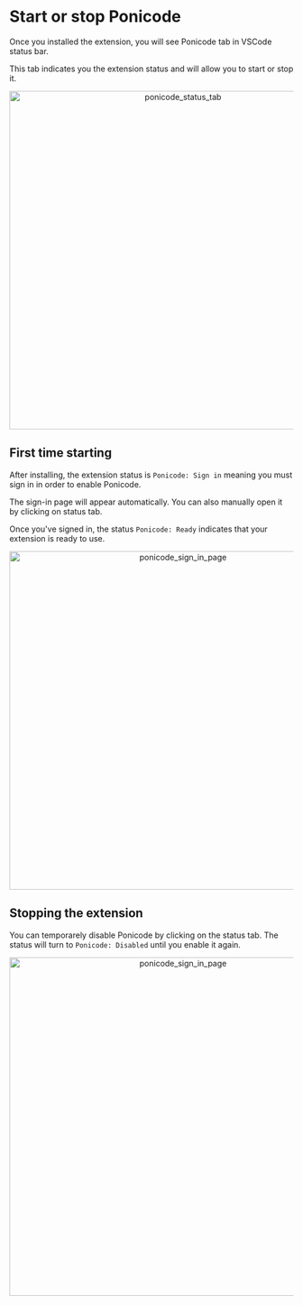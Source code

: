 # Start or stop Ponicode

Once you installed the extension, you will see Ponicode tab in VSCode status bar.

This tab indicates you the extension status and will allow you to start or stop it.

<p align="center">
    <img src="ut_extension/get_started/first_steps/images/vscode_status_bar.png" alt="ponicode_status_tab" width="600"/>
</p>

## First time starting

After installing, the extension status is `Ponicode: Sign in` meaning you must sign in in order to enable Ponicode. 

The sign-in page will appear automatically. You can also manually open it by clicking on status tab.

Once you've signed in, the status `Ponicode: Ready` indicates that your extension is ready to use.

<p align="center">
    <img src="ut_extension/get_started/first_steps/images/sign_in_page.png" alt="ponicode_sign_in_page" width="600"/>
</p>

## Stopping the extension

You can temporarely disable Ponicode by clicking on the status tab. The status will turn to `Ponicode: Disabled` until you enable it again.

<p align="center">
    <img src="ut_extension/get_started/first_steps/images/stop_ponicode.png" alt="ponicode_sign_in_page" width="600"/>
</p>
